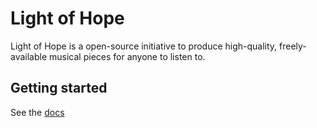 # Light of Hope

Light of Hope is a open-source initiative to produce high-quality, freely-available musical pieces for anyone to listen to.

## Getting started

See the [docs](https://github.com/Songtech-0912/light-of-hope/tree/main/docs/)
